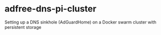 # adfree-dns-pi-cluster
Setting up a DNS sinkhole (AdGuardHome) on a Docker swarm cluster with persistent storage
